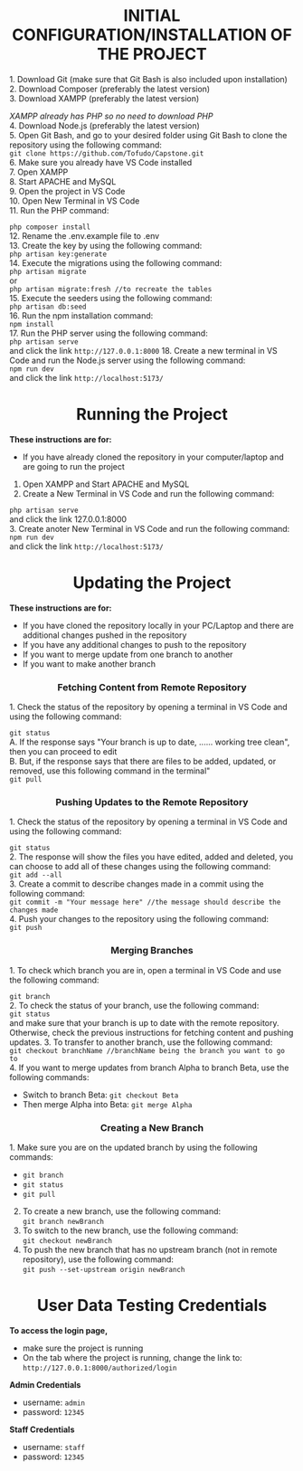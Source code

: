 <h1 align="center">INITIAL CONFIGURATION/INSTALLATION OF THE PROJECT</h1>
1. Download Git (make sure that Git Bash is also included upon installation) <br>
2. Download Composer (preferably the latest version) <br>
3. Download XAMPP (preferably the latest version) <br>

   *XAMPP already has PHP so no need to download PHP* <br>
4. Download Node.js (preferably the latest version) <br>
5. Open Git Bash, and go to your desired folder using Git Bash to clone the repository using the following command: <br>
`git clone https://github.com/Tofudo/Capstone.git` <br>
6. Make sure you already have VS Code installed <br>
7. Open XAMPP <br>
8. Start APACHE and MySQL <br>
9. Open the project in VS Code <br>
10. Open New Terminal in VS Code <br>
11. Run the PHP command: <br>

```php composer install```<br>
12. Rename the .env.example file to .env <br>
13. Create the key by using the following command: <br>
```php artisan key:generate```<br>
14. Execute the migrations using the following command: <br>
```php artisan migrate```<br>
or <br>
```php artisan migrate:fresh //to recreate the tables```<br>
15. Execute the seeders using the following command: <br>
```php artisan db:seed```<br>
16. Run the npm installation command: <br>
```npm install```<br>
17. Run the PHP server using the following command: <br>
```php artisan serve```<br>
    and click the link `http://127.0.0.1:8000`
18. Create a new terminal in VS Code and run the Node.js server using the following command: <br>
```npm run dev```<br>
    and click the link `http://localhost:5173/`

<h1 align="center">Running the Project</h1>

**These instructions are for:** <br>
 - If you have already cloned the repository in your computer/laptop and are going to run the project <br>
1. Open XAMPP and Start APACHE and MySQL <br>
2. Create a New Terminal in VS Code and run the following command: <br>

```php artisan serve``` <br>
   and click the link 127.0.0.1:8000 <br>
3. Create anoter New Terminal in VS Code and run the following command: <br>
```npm run dev```<br>
    and click the link `http://localhost:5173/` <br>

<h1 align="center">Updating the Project</h1>

**These instructions are for:** <br>
 - If you have cloned the repository locally in your PC/Laptop and there are additional changes pushed in the repository <br>
 - If you have any additional changes to push to the repository <br>
 - If you want to merge update from one branch to another <br>
 - If you want to make another branch

<h3 align="center">Fetching Content from Remote Repository</h3>
1. Check the status of the repository by opening a terminal in VS Code and using the following command:<br>

`git status` <br>
   A. If the response says "Your branch is up to date, ...... working tree clean", then you can proceed to edit <br>
   B. But, if the response says that there are files to be added, updated, or removed, use this following command in the terminal" <br>
      `git pull` <br>

<h3 align="center">Pushing Updates to the Remote Repository</h3>
1. Check the status of the repository by opening a terminal in VS Code and using the following command: <br>

`git status` <br>
2. The response will show the files you have edited, added and deleted, you can choose to add all of these changes using the following command: <br>
`git add --all` <br>
3. Create a commit to describe changes made in a commit using the following command: <br>
`git commit -m "Your message here" //the message should describe the changes made` <br>
4. Push your changes to the repository using the following command: <br>
`git push` <br>

<h3 align="center">Merging Branches</h3>
1. To check which branch you are in, open a terminal in VS Code and use the following command: <br>

`git branch` <br>
2. To check the status of your branch, use the following command: <br>
`git status` <br>
and make sure that your branch is up to date with the remote repository. Otherwise, check the previous instructions for fetching content and pushing updates.
3. To transfer to another branch, use the following command: <br>
`git checkout branchName //branchName being the branch you want to go to` <br>
4. If you want to merge updates from branch Alpha to branch Beta, use the following commands: <br>
 - Switch to branch Beta: `git checkout Beta` <br>
 - Then merge Alpha into Beta: `git merge Alpha` <br>

<h3 align="center">Creating a New Branch</h3>
1. Make sure you are on the updated branch by using the following commands: <br>

 - `git branch` <br>
 - `git status`<br>
 - `git pull` <br>

2. To create a new branch, use the following command: <br>
`git branch newBranch` <br>
3. To switch to the new branch, use the following command: <br>
`git checkout newBranch` <br>
4. To push the new branch that has no upstream branch (not in remote repository), use the following command: <br>
`git push --set-upstream origin newBranch` <br>

<h1 align="center">User Data Testing Credentials</h1>

**To access the login page,**
 - make sure the project is running
 - On the tab where the project is running, change the link to: `http://127.0.0.1:8000/authorized/login`


**Admin Credentials**
 - username: `admin`
 - password: `12345`


**Staff Credentials**
 - username: `staff`
 - password: `12345`
